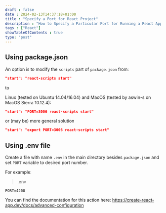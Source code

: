 ```yaml
--- 
draft : false
date : 2024-02-13T14:37:18+01:00
title : "Specify a Port for React Project"
description : "How to Specify a Particular Port for Running a React App"
tags : ["React"]
showTableOfContents : true
type: "post"
---
```


## Using package.json

An option is to modify the `scripts` part of `package.json` from:
```json
"start": "react-scripts start"
```

to

Linux (tested on Ubuntu 14.04/16.04) and MacOS (tested by aswin-s on MacOS Sierra 10.12.4):
```json
"start": "PORT=3006 react-scripts start"
```
or (may be) more general solution 
```json
"start": "export PORT=3006 react-scripts start"
```
## Using .env file

Create a file with name `.env` in the main directory besides `package.json` and set `PORT` variable to desired port number.

For example:

> .env
```
PORT=4200
```
You can find the documentation for this action here: https://create-react-app.dev/docs/advanced-configuration